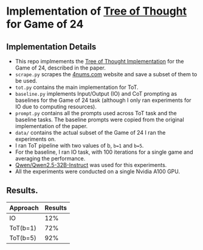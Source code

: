 # Implementation of [Tree of Thought](https://arxiv.org/abs/2305.10601) for Game of 24

## Implementation Details
- This repo implmements the [Tree of Thought Implementation](https://arxiv.org/abs/2305.10601) for the Game of 24, described in the paper.
- `scrape.py` scrapes the [4nums.com](https://www.4nums.com/game/difficulties/) website and save a subset of them to be used.
- `tot.py` contains the main implementation for ToT.
- `baseline.py` implements Input/Output (IO) and CoT prompting as baselines for the Game of 24 task (although I only ran experiments for IO due to computing resources).
- `prompt.py` contains all the prompts used across ToT task and the baseline tasks. The baseline prompts were copied from the original implementation of the paper.
- `data/` contains the actual subset of the Game of 24 I ran the experiments on.
- I ran ToT pipeline with two values of b, `b=1` and `b=5`.
- For the baseline, I ran IO task, with 100 iterations for a single game and averaging the performance.
- [Qwen/Qwen2.5-32B-Instruct](https://huggingface.co/Qwen/Qwen2.5-32B-Instruct) was used for this experiments.
- All the experiments were conducted on a single Nvidia A100 GPU.

## Results.
| Approach | Results  | 
|----------|----------|
| IO       | 12%      | 
| ToT(b=1) | 72%      |
| ToT(b=5) | 92%      |

  

